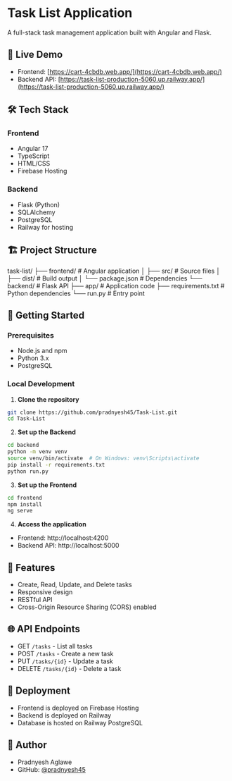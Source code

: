 # Task List Application

A full-stack task management application built with Angular and Flask.

## 🚀 Live Demo

- Frontend: [https://cart-4cbdb.web.app/](https://cart-4cbdb.web.app/)
- Backend API: [https://task-list-production-5060.up.railway.app/](https://task-list-production-5060.up.railway.app/)

## 🛠️ Tech Stack

### Frontend

- Angular 17
- TypeScript
- HTML/CSS
- Firebase Hosting

### Backend

- Flask (Python)
- SQLAlchemy
- PostgreSQL
- Railway for hosting

## 🏗️ Project Structure

task-list/
├── frontend/ # Angular application
│ ├── src/ # Source files
│ ├── dist/ # Build output
│ └── package.json # Dependencies
└── backend/ # Flask API
├── app/ # Application code
├── requirements.txt # Python dependencies
└── run.py # Entry point

## 🚀 Getting Started

### Prerequisites

- Node.js and npm
- Python 3.x
- PostgreSQL

### Local Development

1. **Clone the repository**

```bash
git clone https://github.com/pradnyesh45/Task-List.git
cd Task-List
```

2. **Set up the Backend**

```bash
cd backend
python -m venv venv
source venv/bin/activate  # On Windows: venv\Scripts\activate
pip install -r requirements.txt
python run.py
```

3. **Set up the Frontend**

```bash
cd frontend
npm install
ng serve
```

4. **Access the application**

- Frontend: http://localhost:4200
- Backend API: http://localhost:5000

## 📝 Features

- Create, Read, Update, and Delete tasks
- Responsive design
- RESTful API
- Cross-Origin Resource Sharing (CORS) enabled

## 🌐 API Endpoints

- GET `/tasks` - List all tasks
- POST `/tasks` - Create a new task
- PUT `/tasks/{id}` - Update a task
- DELETE `/tasks/{id}` - Delete a task

## 🚀 Deployment

- Frontend is deployed on Firebase Hosting
- Backend is deployed on Railway
- Database is hosted on Railway PostgreSQL

## 👤 Author

- Pradnyesh Aglawe
- GitHub: [@pradnyesh45](https://github.com/pradnyesh45)
